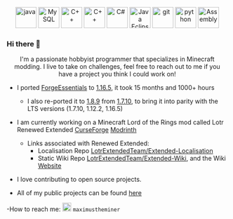 
<p align="center">
  <img src="https://img.icons8.com/color/48/000000/java-coffee-cup-logo.png" alt="java" width="48" height="48" />
  <img src="https://img.icons8.com/color/48/000000/mysql-logo.png" alt="MySQL" width="48" height="48"/>
  <img src="https://img.icons8.com/color/48/000000/c-programming.png" alt="C++" width="48" height="48"/>
  <img src="https://img.icons8.com/color/48/000000/c-plus-plus-logo.png" alt="C++" width="48" height="48"/>
  <img src="https://img.icons8.com/color/48/000000/c-sharp-logo.png" alt="C#" width="48" height="48"/>
  <img src="https://img.icons8.com/officel/50/000000/java-eclipse.png" alt="Java Eclipse" width="48" height="48"/>
  <img src="https://img.icons8.com/color/48/000000/git.png" alt="git" width="48" height="48" /> 
  <img src="https://img.icons8.com/color/48/000000/python.png" alt="python" width="48" height="48" />
  <img src="https://img.icons8.com/color/48/000000/assembly.png" alt="Assembly" width="48" height="48" />
</p>

### Hi there 👋

<p align="center">
  I'm a passionate hobbyist programmer that specializes in Minecraft modding. I live to take on challenges, feel free to reach out to me if you have a project you think I could work on!
</p>

- I ported [ForgeEssentials](https://github.com/ForgeEssentials/ForgeEssentials) to [1.16.5](https://github.com/ForgeEssentials/ForgeEssentials/tree/1.16.5/develop), it took 15 months and 1000+ hours
  -  I also re-ported it to [1.8.9](https://github.com/ForgeEssentials/ForgeEssentials/tree/1.8.9/initial) from [1.7.10](https://github.com/ForgeEssentials/ForgeEssentials/tree/1.7.10/develop), to bring it into parity with the LTS versions (1.7.10, 1.12.2, 1.16.5)
- I am currently working on a Minecraft Lord of the Rings mod called Lotr Renewed Extended [CurseForge](https://legacy.curseforge.com/minecraft/mc-mods/lotr-renewed-extended) [Modrinth](https://modrinth.com/mod/lotr-renewed-extended)
  - Links associated with Renewed Extended:
    - Localisation Repo [LotrExtendedTeam/Extended-Localisation](https://github.com/LotrExtendedTeam/Extended-Localisation)
    - Static Wiki Repo [LotrExtendedTeam/Extended-Wiki](https://github.com/LotrExtendedTeam/Extended-Wiki), and the Wiki [Website](https://lotrextendedteam.github.io/Extended-Wiki/)

- I love contributing to open source projects.

- All of my public projects can be found [here](https://github.com/maximuslotro?tab=repositories)

-How to reach me:
<img src="https://img.icons8.com/color/48/000000/discord.png" alt="java" width="20" height="20" /> `maximustheminer`
